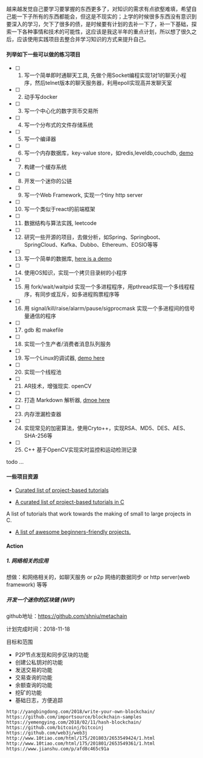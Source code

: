 
越来越发觉自己要学习要掌握的东西更多了，对知识的需求有点欲壑难填，希望自己能一下子所有的东西都能会，但这是不现实的；上学的时候很多东西没有意识到要深入的学习，欠下了很多的债，是时候要有计划的去补一下了，补一下基础，探索一下各种事情和技术的可能性，这应该是我这半年的重点计划，所以想了很久之后，应该使用实践项目去整合并学习知识的方式来提升自己。

#### 列举如下一些可以做的练习项目

- [ ] 1. 写一个简单即时通聊天工具, 先做个用Socket编程实现1对1的聊天小程序，然后telnet版本的聊天服务器，利用epoll实现高并发聊天室
- [ ] 2. 动手写docker
- [ ] 3. 写一个中心化的数字货币交易所
- [ ] 4. 写一个分布式的文件存储系统
- [ ] 5. 写一个编译器
- [ ] 6. 写一个内存数据库，key-value store，如redis,leveldb,couchdb, [demo](http://codecapsule.com/2012/11/07/ikvs-implementing-a-key-value-store-table-of-contents/)
- [ ] 7. 构建一个缓存系统
- [ ] 8. 开发一个迷你的公链
- [ ] 9. 写一个Web Framework, 实现一个tiny http server
- [ ] 10. 写一个类似于react的前端框架
- [ ] 11. 数据结构与算法实践, leetcode
- [ ] 12. 研究一些开源的项目，去做分析，如Spring、Springboot、SpringCloud、Kafka、Dubbo、Ethereum、EOSIO等等
- [ ] 13. 写一个简单的数据库, [here is a demo](https://cstack.github.io/db_tutorial/)
- [ ] 14. 使用OS知识，实现一个拷贝目录树的小程序
- [ ] 15. 用 fork/wait/waitpid 实现一个多进程程序，用pthread实现一个多线程程序，有同步或互斥，如多进程购票程序等
- [ ] 16. 用 signal/kill/raise/alarm/pause/sigprocmask 实现一个多进程间的信号量通信的程序
- [ ] 17. gdb 和 makefile
- [ ] 18. 实现一个生产者/消费者消息队列服务
- [ ] 19. 写一个Linux的调试器, [demo here](https://blog.tartanllama.xyz/writing-a-linux-debugger-setup/)
- [ ] 20. 实现一个线程池
- [ ] 21. AR技术，增强现实. openCV
- [ ] 22. 打造 Markdown 解析器, [dmoe here](http://link.zhihu.com/?target=https%3A//www.shiyanlou.com/courses/569)
- [ ] 23. 内存泄漏检查器
- [ ] 24. 实现常见的加密算法，使用Cryto++，实现RSA、MD5、DES、AES、SHA-256等
- [ ] 25. C++ 基于OpenCV实现实时监控和运动检测记录

todo ...

#### 一些项目资源

- [Curated list of project-based tutorials ](https://github.com/tuvtran/project-based-learning)

- [A curated list of project-based tutorials in C ](https://github.com/rby90/Project-Based-Tutorials-in-C)

A list of tutorials that work towards the making of small to large projects in C.

- [A list of awesome beginners-friendly projects.](https://github.com/MunGell/awesome-for-beginners)


#### Action

##### 1. 网络相关的应用

想做：和网络相关的，如聊天服务 or p2p 网络的数据同步 or http server(web framework) 等等

##### 开发一个迷你的区块链 (WIP)

github地址：https://github.com/shniu/metachain

计划完成时间：2018-11-18

目标和范围
- P2P节点发现和同步区块的功能
- 创建公私钥对的功能
- 发送交易的功能
- 交易查询的功能
- 余额查询的功能
- 挖矿的功能
- 基础日志，方便追踪

```
http://yangbingdong.com/2018/write-your-own-blockchain/
https://github.com/importsource/blockchain-samples
https://yemengying.com/2018/02/11/hash-blockchain/
https://github.com/bitcoinj/bitcoinj
https://github.com/web3j/web3j
http://www.10tiao.com/html/175/201803/2653549424/1.html
http://www.10tiao.com/html/175/201801/2653549361/1.html
https://www.jianshu.com/p/afd8c465c91a
```
